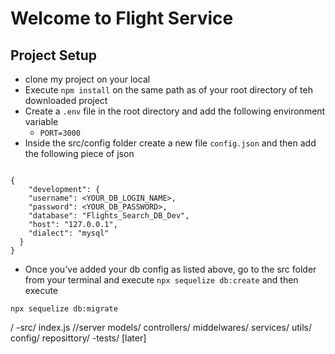 # Welcome to Flight Service

## Project Setup
- clone my project on your local
- Execute `npm install` on the same path as of your root directory of teh downloaded project
- Create a `.env` file in the root directory and add the following environment variable
    - `PORT=3000`
- Inside the src/config folder create a new file `config.json` and then add the following piece of json

```

{
    "development": {
    "username": <YOUR_DB_LOGIN_NAME>,
    "password": <YOUR_DB_PASSWORD>,
    "database": "Flights_Search_DB_Dev",
    "host": "127.0.0.1",
    "dialect": "mysql"
  }
}

```
- Once you've added your db config as listed above, go to the src folder from your terminal and execute `npx sequelize db:create` and then execute 

`npx sequelize db:migrate`



/
    -src/
        index.js //server
        models/
        controllers/
        middelwares/
        services/
        utils/
        config/
        reposittory/
    -tests/ [later]